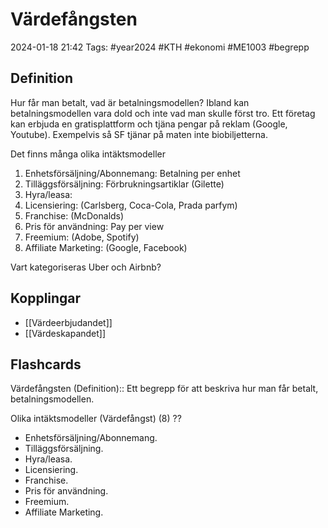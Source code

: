 # Värdefångsten

2024-01-18 21:42
Tags: #year2024 #KTH #ekonomi #ME1003 #begrepp

## Definition

Hur får man betalt, vad är betalningsmodellen? Ibland kan betalningsmodellen vara dold och inte vad man skulle först tro. Ett företag kan erbjuda en gratisplattform och tjäna pengar på reklam (Google, Youtube). Exempelvis så SF tjänar på maten inte biobiljetterna.

Det finns många olika intäktsmodeller

1. Enhetsförsäljning/Abonnemang: Betalning per enhet
2. Tilläggsförsäljning: Förbrukningsartiklar (Gilette)
3. Hyra/leasa:
4. Licensiering: (Carlsberg, Coca-Cola, Prada parfym)
5. Franchise: (McDonalds)
6. Pris för användning: Pay per view
7. Freemium: (Adobe, Spotify)
8. Affiliate Marketing: (Google, Facebook)

Vart kategoriseras Uber och Airbnb?

## Kopplingar

- [[Värdeerbjudandet]]
- [[Värdeskapandet]]

## Flashcards

Värdefångsten (Definition):: Ett begrepp för att beskriva hur man får betalt, betalningsmodellen.
<!--SR:!2024-02-02,3,230!2024-02-06,6,250-->

Olika intäktsmodeller (Värdefångst) (8)
??
- Enhetsförsäljning/Abonnemang.
- Tilläggsförsäljning.
- Hyra/leasa.
- Licensiering.
- Franchise.
- Pris för användning.
- Freemium.
- Affiliate Marketing.
<!--SR:!2024-02-01,1,170!2024-01-31,1,220-->
